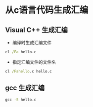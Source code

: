 # 从c语言代码生成汇编

## Visual C++ 生成汇编

* 编译时生成汇编文件

```bat
cl /Fa hello.c
```

* 指定汇编文件的文件名

```bat
cl /Fahello.c hello.c
```

## gcc 生成汇编

```bat
gcc -S hello.c
```
